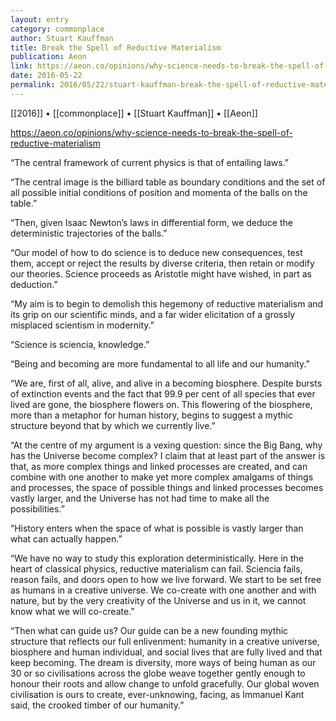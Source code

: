 ```yaml
---
layout: entry
category: commonplace
author: Stuart Kauffman
title: Break the Spell of Reductive Materialism
publication: Aeon
link: https://aeon.co/opinions/why-science-needs-to-break-the-spell-of-reductive-materialism
date: 2016-05-22
permalink: 2016/05/22/stuart-kauffman-break-the-spell-of-reductive-materialism
---
```


[[2016]] • [[commonplace]] • [[Stuart Kauffman]] • [[Aeon]]

https://aeon.co/opinions/why-science-needs-to-break-the-spell-of-reductive-materialism

“The central framework of current physics is that of entailing laws.”

“The central image is the billiard table as boundary conditions and the set of all possible initial conditions of position and momenta of the balls on the table.”

“Then, given Isaac Newton’s laws in differential form, we deduce the deterministic trajectories of the balls.”

“Our model of how to do science is to deduce new consequences, test them, accept or reject the results by diverse criteria, then retain or modify our theories. Science proceeds as Aristotle might have wished, in part as deduction.”

“My aim is to begin to demolish this hegemony of reductive materialism and its grip on our scientific minds, and a far wider elicitation of a grossly misplaced scientism in modernity.”

“Science is sciencia, knowledge.”

“Being and becoming are more fundamental to all life and our humanity.”

“We are, first of all, alive, and alive in a becoming biosphere. Despite bursts of extinction events and the fact that 99.9 per cent of all species that ever lived are gone, the biosphere flowers on. This flowering of the biosphere, more than a metaphor for human history, begins to suggest a mythic structure beyond that by which we currently live.”

“At the centre of my argument is a vexing question: since the Big Bang, why has the Universe become complex? I claim that at least part of the answer is that, as more complex things and linked processes are created, and can combine with one another to make yet more complex amalgams of things and processes, the space of possible things and linked processes becomes vastly larger, and the Universe has not had time to make all the possibilities.”

“History enters when the space of what is possible is vastly larger than what can actually happen.”

“We have no way to study this exploration deterministically. Here in the heart of classical physics, reductive materialism can fail. Sciencia fails, reason fails, and doors open to how we live forward. We start to be set free as humans in a creative universe. We co-create with one another and with nature, but by the very creativity of the Universe and us in it, we cannot know what we will co-create.”

“Then what can guide us? Our guide can be a new founding mythic structure that reflects our full enlivenment: humanity in a creative universe, biosphere and human individual, and social lives that are fully lived and that keep becoming. The dream is diversity, more ways of being human as our 30 or so civilisations across the globe weave together gently enough to honour their roots and allow change to unfold gracefully. Our global woven civilisation is ours to create, ever-unknowing, facing, as Immanuel Kant said, the crooked timber of our humanity.”


